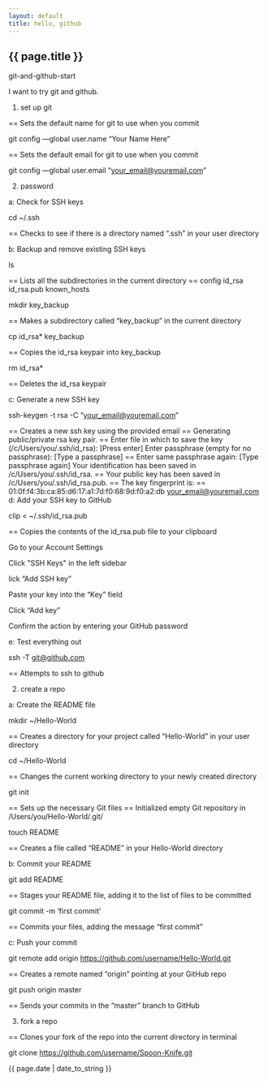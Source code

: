 ```yaml
---
layout: default
title: hello, github
---
```


<h2>{{ page.title }}</h2>

<p>
git-and-github-start

I want to try git and github.

1. set up git

== Sets the default name for git to use when you commit

git config —global user.name “Your Name Here”

== Sets the default email for git to use when you commit

git config —global user.email “your_email@youremail.com”

2. password

a: Check for SSH keys

cd ~/.ssh

== Checks to see if there is a directory named “.ssh” in your user directory

b: Backup and remove existing SSH keys

ls

== Lists all the subdirectories in the current directory
== config id_rsa id_rsa.pub known_hosts

mkdir key_backup

== Makes a subdirectory called “key_backup” in the current directory

cp id_rsa* key_backup

== Copies the id_rsa keypair into key_backup

rm id_rsa*

== Deletes the id_rsa keypair

c: Generate a new SSH key

ssh-keygen -t rsa -C “your_email@youremail.com”

== Creates a new ssh key using the provided email
== Generating public/private rsa key pair.
== Enter file in which to save the key (/c/Users/you/.ssh/id_rsa): [Press enter]
Enter passphrase (empty for no passphrase): [Type a passphrase]
== Enter same passphrase again: [Type passphrase again]
Your identification has been saved in /c/Users/you/.ssh/id_rsa.
== Your public key has been saved in /c/Users/you/.ssh/id_rsa.pub.
== The key fingerprint is:
== 01:0f:f4:3b:ca:85:d6:17:a1:7d:f0:68:9d:f0:a2:db your_email@youremail.com
d: Add your SSH key to GitHub

clip < ~/.ssh/id_rsa.pub

== Copies the contents of the id_rsa.pub file to your clipboard

Go to your Account Settings

Click "SSH Keys" in the left sidebar

lick “Add SSH key”

Paste your key into the “Key” field

Click “Add key”

Confirm the action by entering your GitHub password

e: Test everything out

ssh -T git@github.com

== Attempts to ssh to github

2. create a repo

a: Create the README file

mkdir ~/Hello-World

== Creates a directory for your project called “Hello-World” in your user directory

cd ~/Hello-World

== Changes the current working directory to your newly created directory

git init

== Sets up the necessary Git files
== Initialized empty Git repository in /Users/you/Hello-World/.git/

touch README

== Creates a file called “README” in your Hello-World directory

b: Commit your README

git add README

== Stages your README file, adding it to the list of files to be committed

git commit -m ‘first commit’

== Commits your files, adding the message “first commit”

c: Push your commit

git remote add origin https://github.com/username/Hello-World.git

== Creates a remote named “origin” pointing at your GitHub repo

git push origin master

== Sends your commits in the “master” branch to GitHub

3. fork a repo

== Clones your fork of the repo into the current directory in terminal

git clone https://github.com/username/Spoon-Knife.git
</p>

<p>{{ page.date | date_to_string }}</p>

